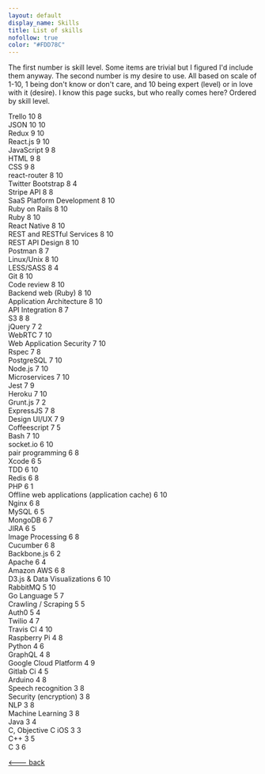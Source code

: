 ```yaml
---
layout: default
display_name: Skills
title: List of skills
nofollow: true
color: "#FDD78C"
---
```

The first number is skill level. Some items are trivial but I figured I'd include them anyway. The second number is my desire to use. All based on scale of 1-10, 1 being don't know or don't care, and 10 being expert (level) or in love with it (desire). I know this page sucks, but who really comes here? Ordered by skill level.


Trello 10 8<br />
JSON 10 10<br />
Redux 9 10<br />
React.js 9 10<br />
JavaScript  9 8<br />
HTML 9 8<br />
CSS 9 8<br />
react-router 8 10<br />
Twitter Bootstrap 8 4<br />
Stripe API 8 8<br />
SaaS Platform Development 8 10<br />
Ruby on Rails 8 10<br />
Ruby 8 10<br />
React Native 8 10<br />
REST and RESTful Services 8 10<br />
REST API Design 8 10<br />
Postman 8 7<br />
Linux/Unix 8 10<br />
LESS/SASS 8 4<br />
Git 8 10<br />
Code review 8 10<br />
Backend web (Ruby) 8 10<br />
Application Architecture 8 10<br />
API Integration 8 7<br />
S3 8 8<br />
jQuery 7 2<br />
WebRTC 7 10<br />
Web Application Security 7 10<br />
Rspec 7 8<br />
PostgreSQL 7 10<br />
Node.js 7 10<br />
Microservices 7 10<br />
Jest 7 9<br />
Heroku 7 10<br />
Grunt.js 7 2<br />
ExpressJS 7 8<br />
Design UI/UX  7 9<br />
Coffeescript 7 5<br />
Bash 7 10<br />
socket.io 6 10<br />
pair programming 6 8<br />
Xcode 6 5<br />
TDD 6 10<br />
Redis 6 8<br />
PHP  6 1<br />
Offline web applications (application cache) 6 10<br />
Nginx 6 8<br />
MySQL 6 5<br />
MongoDB 6 7<br />
JIRA 6 5<br />
Image Processing 6 8<br />
Cucumber 6 8<br />
Backbone.js 6 2<br />
Apache 6 4<br />
Amazon AWS 6 8<br />
D3.js & Data Visualizations 6 10<br />
RabbitMQ 5 10<br />
Go Language 5 7<br />
Crawling / Scraping 5 5<br />
Auth0 5 4<br />
Twilio 4 7<br />
Travis CI 4 10<br />
Raspberry Pi 4 8<br />
Python 4 6<br />
GraphQL 4 8<br />
Google Cloud Platform 4 9<br />
Gitlab Ci 4 5<br />
Arduino 4 8<br />
Speech recognition 3 8<br />
Security (encryption) 3 8<br />
NLP 3 8<br />
Machine Learning 3 8<br />
Java 3 4<br />
C, Objective C iOS 3 3<br />
C++ 3 5<br />
C 3 6<br />

[<--- back](/skills)
